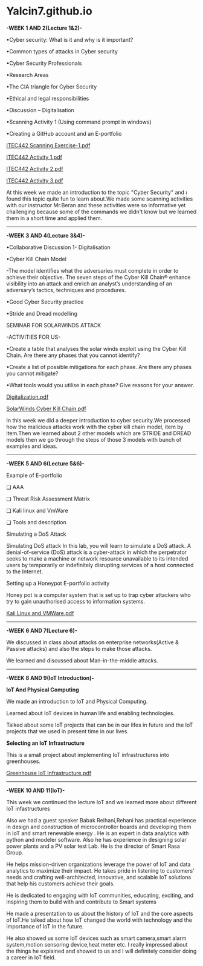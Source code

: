 # Yalcin7.github.io
**-WEEK 1 AND 2(Lecture 1&2)-**

•Cyber security: What is it and why is it important?

•Common types of attacks in Cyber security

•Cyber Security Professionals

•Research Areas

•The CIA triangle for Cyber Security

•Ethical and legal responsibilities

•Discussion – Digitalisation

•Scanning Activity 1 (Using command prompt in windows)

•Creating a GitHub account and an E-portfolio

[ITEC442 Scanning Exercise-1.pdf](https://github.com/VUUXE/IoT-And-Cybersecurity-E-portfolio/files/9963817/ITEC442.Scanning.Exercise-1.pdf)

[ITEC442 Activity 1.pdf](https://github.com/VUUXE/IoT-And-Cybersecurity-E-portfolio/files/9963812/ITEC442.Activity.1.pdf)

[ITEC442 Activity 2.pdf](https://github.com/VUUXE/IoT-And-Cybersecurity-E-portfolio/files/9963813/ITEC442.Activity.2.pdf)

[ITEC442 Activity 3.pdf](https://github.com/VUUXE/IoT-And-Cybersecurity-E-portfolio/files/9963816/ITEC442.Activity.3.pdf)

At this week we made an introduction to the topic "Cyber Security" and ı found this topic quite fun to learn about.We made some scanning activities with our instructor Mr.Beran and these activities were so informative yet challenging because some of the commands we didn't know but we learned them in a short time and applied them. 

-----------------------------------------------------------------------------------------------------------------------------------------------------------------------

**-WEEK 3 AND 4(Lecture 3&4)-**

•Collaborative Discussion 1- Digitalisation

•Cyber Kill Chain Model

-The model identifies what the adversaries must complete in order to achieve their objective.
The seven steps of the Cyber Kill Chain® enhance visibility into an attack and enrich an analyst’s understanding of an adversary’s tactics, techniques and procedures.

•Good Cyber Security practice

•Stride  and Dread  modelling

SEMINAR FOR SOLARWINDS ATTACK

-ACTIVITIES FOR US-

•Create a table that analyses the solar winds exploit using the Cyber Kill Chain. Are there any phases that you cannot identify?

•Create a list of possible mitigations for each phase. Are there any phases you cannot mitigate?

•What tools would you utilise in each phase? Give reasons for your answer.


[Digitalization.pdf](https://github.com/VUUXE/IoT-And-Cybersecurity-E-portfolio/files/9963811/Digitalization.pdf)

[SolarWinds Cyber Kill Chain.pdf](https://github.com/VUUXE/IoT-And-Cybersecurity-E-portfolio/files/9963819/SolarWinds.Cyber.Kill.Chain.pdf)

In this week we did a deeper introduction to cyber security.We processed how the malicious attacks work with the cyber kill chain model, item by item.Then we learned about 2 other models which are STRIDE and DREAD models then we go through the steps of those 3 models with bunch of examples and ideas.

-----------------------------------------------------------------------------------------------------------------------------------------------------------------------

**-WEEK 5 AND 6(Lecture 5&6)-**

Example of  E-portfolio 

❑ AAA 

 ❑ Threat Risk Assessment Matrix

 ❑ Kali linux and VmWare 

❑ Tools and description

Simulating a DoS Attack

Simulating DoS attack In this lab, you will learn to simulate a DoS attack. A denial-of-service (DoS) attack is a cyber-attack in which the perpetrator seeks to make a machine or network resource unavailable to its intended users by temporarily or indefinitely disrupting services of a host connected to the Internet.

Setting up a Honeypot E-portfolio activity

Honey pot is a computer system that is set up to trap cyber attackers who try to gain unauthorised access to information systems.

[Kali Linux and VMWare.pdf](https://github.com/VUUXE/IoT-And-Cybersecurity-E-portfolio/files/9963818/Kali.Linux.and.VMWare.pdf)

-----------------------------------------------------------------------------------------------------------------------------------------------------------------------
**-WEEK 6 AND 7(Lecture 6)-**

We discussed in class about attacks on enterprise networks(Active & Passive attacks) and also the steps to make those attacks.

We learned and discussed about Man-in-the-middle attacks.

-----------------------------------------------------------------------------------------------------------------------------------------------------------------------
**-WEEK 8 AND 9(IoT Introduction)-**

**IoT And Physical Computing**

We made an introduction to IoT and Physical Computing.

Learned about IoT devices in human life and enabling technologies.

Talked about some IoT projects that can be in our lifes in future and the IoT projects that we used in present time in our lives.

**Selecting an IoT Infrastructure**

This is a small project about implementing IoT infrastructures into greenhouses.

[Greenhouse IoT Infrastructure.pdf](https://github.com/VUUXE/IoT-And-Cybersecurity-E-portfolio/files/10199962/Greenhouse.IoT.Infrastructure.pdf)

-----------------------------------------------------------------------------------------------------------------------------------------------------------------------

**-WEEK 10 AND 11(IoT)-**

This week we continued the lecture IoT and we learned more about different IoT infastructures

Also we had a guest speaker Babak Reihani,Rehani has practical experience in design and construction of microcontroller boards and developing them in IoT and smart renewable energy . He is an expert in data analytics with python and modeler software. Also he has experience in designing solar power plants and a PV solar test Lab. He is the director of Smart Rasa Group.

He helps mission-driven organizations leverage the power of IoT and data analytics to maximize their impact. He takes pride in listening to customers' needs and crafting well-architected, innovative, and scalable IoT solutions that help his customers achieve their goals.

He is dedicated to engaging with IoT communities, educating, exciting, and inspiring them to build with and contribute to Smart systems

He made a presentation to us about the history of IoT and the core aspects of IoT.He talked about how IoT changed the world with technology and the importance of IoT in the future.


He also showed us some IoT devices such as smart camera,smart alarm system,motion sensoring device,heat meter etc. I really impressed about the things he explained and showed to us and I will definitely consider doing a career in IoT field.




























